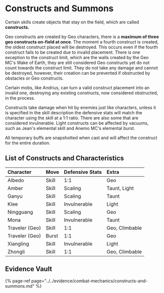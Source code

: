 # Constructs and Summons

Certain skills create objects that stay on the field, which are called **constructs.**

Geo constructs are created by Geo characters, there is a **maximum of three geo constructs on-field at once**. The moment a fourth construct is created, the oldest construct placed will be destroyed. This occurs even if the fourth construct fails to be created due to invalid placement. There is one exception to the construct limit, which are the walls created by the Geo MC's Wake of Earth, they are still considered Geo constructs yet do not count towards the construct limit. They do not take any damage and cannot be destroyed, however, their creation can be prevented if obstructed by obstacles or Geo constructs.

Certain mobs, like Andrius, can turn a valid construct placement into an invalid one, destroying any existing constructs, now considered obstructed, in the process.

Constructs take damage when hit by enemies just like characters, unless it is specified in the skill description the defensive stats will match the character using the skill at a 1:1 ratio. There are also some that are considered invulnerable. Light constructs can be affected by vacuums, such as Jean's elemental skill and Anemo MC's elemental burst.

All temporary buffs are snapshotted when cast and will affect the construct for the entire duration.

## List of Constructs and Characteristics

| Character | Move | Defensive Stats | Extra |
| :--- | :--- | :--- | :--- |
| Albedo | Skill | 1:1 | Geo |
| Amber | Skill | Scaling | Taunt, Light |
| Ganyu | Skill | Scaling | Taunt |
| Klee | Skill | Invulnerable | Light |
| Ningguang | Skill | Scaling | Geo |
| Mona | Skill | Invulnerable | Taunt |
| Traveler \(Geo\) | Skill | 1:1 | Geo, Climbable |
| Traveler \(Geo\) | Burst | 1:1 | Geo |
| Xiangling | Skill | Invulnerable | Light |
| Zhongli | Skill | 1:1 | Geo, Climbable |

## Evidence Vault

{% page-ref page="../../evidence/combat-mechanics/constructs-and-summons.md" %}

